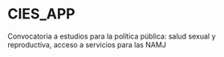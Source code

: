 # CIES_APP
Convocatoria a estudios para la política pública: salud sexual y reproductiva, acceso a servicios para las NAMJ 
